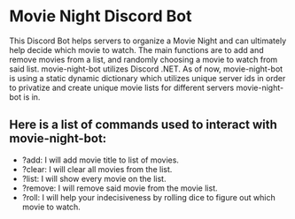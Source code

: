 # Movie Night Discord Bot

This Discord Bot helps servers to organize a Movie Night and can ultimately help decide which movie to watch. The main functions are to add and remove movies from a list, and randomly choosing a movie to watch from said list. movie-night-bot utilizes Discord .NET. As of now, movie-night-bot is using a static dynamic dictionary which utilizes unique server ids in order to privatize and create unique movie lists for different servers movie-night-bot is in.

## Here is a list of commands used to interact with movie-night-bot:
* ?add: I will add movie title to list of movies.
* ?clear: I will clear all movies from the list.
* ?list: I will show every movie on the list.
* ?remove: I will remove said movie from the movie list.
* ?roll: I will help your indecisiveness by rolling dice to figure out which movie to watch.
